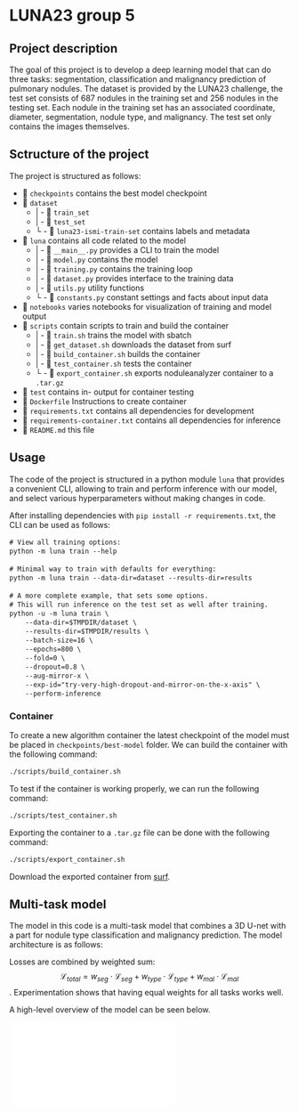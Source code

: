 # LUNA23 group 5

## Project description
The goal of this project is to develop a deep learning model that can do three tasks: segmentation, classification and malignancy prediction of pulmonary nodules. The dataset is provided by the LUNA23 challenge, the test set consists of 687 nodules in the training set and 256 nodules in the testing set. Each nodule in the training set has an associated coordinate, diameter, segmentation, nodule type, and malignancy. The test set only contains the images themselves.

## Sctructure of the project
The project is structured as follows:

 - 📁 `checkpoints` contains the best model checkpoint
 - 📁 `dataset`
   -  | - 📁 `train_set` 
   - | - 📁 `test_set`
   - └ - 📄 `luna23-ismi-train-set` contains labels and metadata
 - 📁 `luna` contains all code related to the model
   - | - 📄 `__main__.py` provides a CLI to train the model
   - | - 📄 `model.py` contains the model
   - | - 📄 `training.py` contains the training loop
   - | - 📄 `dataset.py` provides interface to the training data
   - | - 📄 `utils.py` utility functions 
   - └ - 📄 `constants.py` constant settings and facts about input data
 - 📁 `notebooks` varies notebooks for visualization of training and model output
 - 📁 `scripts` contain scripts to train and build the container
   - | - 📄 `train.sh` trains the model with sbatch
   - | - 📄 `get_dataset.sh` downloads the dataset from surf  
   - | - 📄 `build_container.sh` builds the container
   - | - 📄 `test_container.sh` tests the container
   - └ - 📄 `export_container.sh` exports noduleanalyzer container to a `.tar.gz` 
 - 📁 `test` contains in- output for container testing
 - 📄 `Dockerfile` Instructions to create container
 - 📄 `requirements.txt` contains all dependencies for development
 - 📄 `requirements-container.txt` contains all dependencies for inference
 - 📄 `README.md` this file

## Usage

The code of the project is structured in a python module `luna` that provides a convenient
CLI, allowing to train and perform inference with our model, and select various hyperparameters
without making changes in code. 

After installing dependencies with `pip install -r requirements.txt`,
the CLI can be used as follows:

```
# View all training options:
python -m luna train --help

# Minimal way to train with defaults for everything:
python -m luna train --data-dir=dataset --results-dir=results

# A more complete example, that sets some options.
# This will run inference on the test set as well after training.
python -u -m luna train \
    --data-dir=$TMPDIR/dataset \
    --results-dir=$TMPDIR/results \
    --batch-size=16 \
    --epochs=800 \
    --fold=0 \
    --dropout=0.8 \
    --aug-mirror-x \
    --exp-id="try-very-high-dropout-and-mirror-on-the-x-axis" \
    --perform-inference
```

### Container

To create a new algorithm container the latest checkpoint of the model must be placed in `checkpoints/best-model` folder.
We can build the container with the following command:

```bash
./scripts/build_container.sh
```
To test if the container is working properly, we can run the following command:

```bash
./scripts/test_container.sh
```
Exporting the container to a `.tar.gz` file can be done with the following command:

```bash
./scripts/export_container.sh
```

Download the exported container from [surf](https://filesender.surf.nl/?s=download&token=9da18c49-9cef-4b3f-80a5-24efe54d1efa).

## Multi-task model

The model in this code is a multi-task model that combines a 3D U-net with a part for nodule type classification and malignancy prediction. The model architecture is as follows:

Losses are combined by weighted sum: $$\mathcal{L}_{total} = w_{seg} \cdot \mathcal{L}_{seg} + w_{type} \cdot \mathcal{L}_{type} + w_{mal} \cdot \mathcal{L}_{mal}$$.
Experimentation shows that having equal weights for all tasks works well.

A high-level overview of the model can be seen below.

![Model Architecture](model.drawio.pdf)